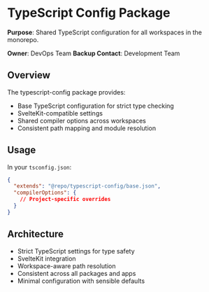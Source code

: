 # TypeScript Config Package

**Purpose**: Shared TypeScript configuration for all workspaces in the monorepo.

**Owner**: DevOps Team
**Backup Contact**: Development Team

## Overview

The typescript-config package provides:
- Base TypeScript configuration for strict type checking
- SvelteKit-compatible settings
- Shared compiler options across workspaces
- Consistent path mapping and module resolution

## Usage

In your `tsconfig.json`:

```json
{
  "extends": "@repo/typescript-config/base.json",
  "compilerOptions": {
    // Project-specific overrides
  }
}
```

## Architecture

- Strict TypeScript settings for type safety
- SvelteKit integration
- Workspace-aware path resolution
- Consistent across all packages and apps
- Minimal configuration with sensible defaults